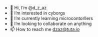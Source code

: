 - 👋 Hi, I’m @d_z_az
- 👀 I’m interested in cyborgs
- 🌱 I’m currently learning microcontorllers
- 💞️ I’m looking to collaborate on anything
- 📫 How to reach me dzaz@tuta.io

<!---
DezusAZ/DezusAZ is a ✨ special ✨ repository because its `README.md` (this file) appears on your GitHub profile.
You can click the Preview link to take a look at your changes.
--->
